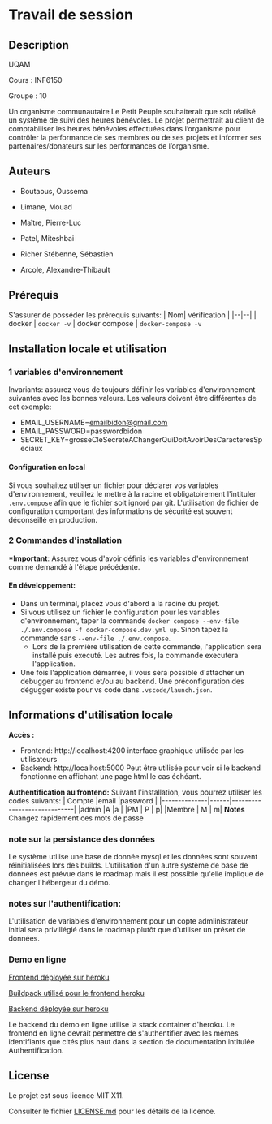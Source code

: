 # Travail de session

## Description

UQAM

Cours : INF6150

Groupe : 10

Un organisme communautaire Le Petit Peuple souhaiterait que soit réalisé un système de suivi des heures bénévoles. Le projet permettrait au client de comptabiliser les heures bénévoles effectuées dans l’organisme pour contrôler la performance de ses membres ou de ses projets et informer ses partenaires/donateurs sur les performances de l’organisme.

## Auteurs

- Boutaous, Oussema

- Limane, Mouad

- Maître, Pierre-Luc

- Patel, Miteshbai

- Richer Stébenne, Sébastien

- Arcole, Alexandre-Thibault

## Prérequis

S'assurer de posséder les prérequis suivants:
| Nom| vérification |
|--|--|
| docker | `docker -v`
| docker compose | `docker-compose -v`

## Installation locale et utilisation

### 1 variables d'environnement

Invariants: assurez vous de toujours définir les variables d'environnement suivantes avec les bonnes valeurs. Les valeurs doivent être différentes de cet exemple:

- EMAIL_USERNAME=emailbidon@gmail.com
- EMAIL_PASSWORD=passwordbidon
- SECRET_KEY=grosseCleSecreteAChangerQuiDoitAvoirDesCaracteresSpeciaux

#### Configuration en local

Si vous souhaitez utiliser un fichier pour déclarer vos variables d'environnement, veuillez le mettre à la racine et obligatoirement l'intituler `.env.compose` afin que le fichier soit ignoré par git.
L'utilisation de fichier de configuration comportant des informations de sécurité est souvent déconseillé en production.

### 2 Commandes d'installation

**\*Important**: Assurez vous d'avoir définis les variables d'environnement comme demandé à l'étape précédente.

#### En développement:

- Dans un terminal, placez vous d'abord à la racine du projet.
- Si vous utilisez un fichier le configuration pour les variables d'environnement, taper la commande `docker compose --env-file ./.env.compose -f docker-compose.dev.yml up`. Sinon tapez la commande sans `--env-file ./.env.compose`.
  - Lors de la première utilisation de cette commande, l'application sera installé puis executé. Les autres fois, la commande executera l'application.
- Une fois l'application démarrée, il vous sera possible d'attacher un debugger au frontend et/ou au backend. Une préconfiguration des dégugger existe pour vs code dans `.vscode/launch.json`.

## Informations d'utilisation locale

**Accès :**

- Frontend: http://localhost:4200
  interface graphique utilisée par les utilisateurs
- Backend: http://localhost:5000
  Peut être utilisée pour voir si le backend fonctionne en affichant une page html le cas échéant.

**Authentification au frontend:** Suivant l'installation, vous pourrez utiliser les codes suivants:
| Compte |email |password |
|--------------|------|-----------------------------|
|admin |A |a |
|PM | P | p|
|Membre | M | m|
**Notes** Changez rapidement ces mots de passe

### note sur la persistance des données

Le système utilise une base de donnée mysql et les données sont souvent réinitialisées lors des builds.
L'utilisation d'un autre système de base de données est prévue dans le roadmap mais il est possible qu'elle implique de changer l'hébergeur du démo.

### notes sur l'authentification:

L'utilisation de variables d'environnement pour un copte admiinistrateur initial sera privillégié dans le roadmap plutôt que d'utiliser un préset de données.

### Demo en ligne

[Frontend déployée sur heroku](https://pcube-frontend.herokuapp.com/)

[Buildpack utilisé pour le frontend heroku](https://github.com/ueisd/PCUBE-front-buildpack)

[Backend déployée sur heroku](https://pcube-backend.herokuapp.com/)

Le backend du démo en ligne utilise la stack container d'heroku.
Le frontend en ligne devrait permettre de s'authentifier avec les mêmes identifiants que cités plus haut dans la section de documentation intitulée Authentification.

## License

Le projet est sous licence MIT X11.

Consulter le fichier [LICENSE.md](LICENSE.md) pour les détails de la licence.
